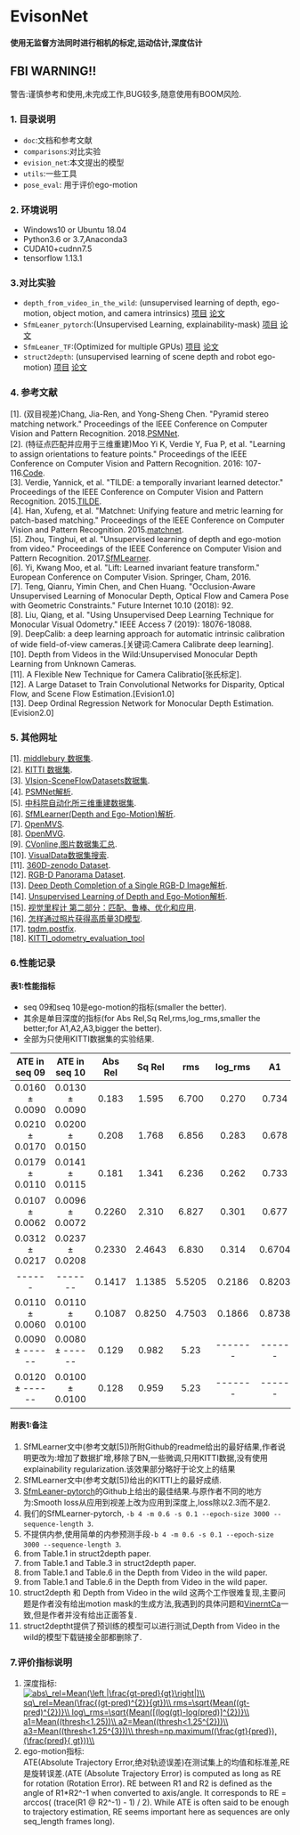 EvisonNet
=====
#### 使用无监督方法同时进行相机的标定,运动估计,深度估计
## FBI WARNING!!
警告:谨慎参考和使用,未完成工作,BUG较多,随意使用有BOOM风险.
### 1. 目录说明<br>
* `doc`:文档和参考文献
* `comparisons`:对比实验
* `evision_net`:本文提出的模型
* `utils`:一些工具
* `pose_eval`: 用于评价ego-motion
### 2. 环境说明<br>
* Windows10 or Ubuntu 18.04
* Python3.6 or 3.7,Anaconda3
* CUDA10+cudnn7.5
* tensorflow 1.13.1
### 3.对比实验
* `depth_from_video_in_the_wild`: (unsupervised learning of depth, ego-motion, object motion, and camera intrinsics) [项目](https://github.com/google-research/google-research/tree/master/depth_from_video_in_the_wild) [论文](http://openaccess.thecvf.com/content_ICCV_2019/html/Gordon_Depth_From_Videos_in_the_Wild_Unsupervised_Monocular_Depth_Learning_ICCV_2019_paper.html)
* `SfmLeaner_pytorch`:(Unsupervised Learning, explainability-mask) [项目](https://github.com/ClementPinard/SfmLearner-Pytorch) [论文](http://openaccess.thecvf.com/content_cvpr_2017/html/Zhou_Unsupervised_Learning_of_CVPR_2017_paper.html)
* `SfmLeaner_TF`:(Optimized for multiple GPUs) [项目](https://github.com/tinghuiz/SfMLearner) [论文](http://openaccess.thecvf.com/content_cvpr_2017/html/Zhou_Unsupervised_Learning_of_CVPR_2017_paper.html)
* `struct2depth`: (unsupervised learning of scene depth and robot ego-motion) [项目](https://github.com/tensorflow/models/tree/master/research/struct2depth) [论文](https://wvvw.aaai.org/ojs/index.php/AAAI/article/view/4801)
### 4. 参考文献<br>
[1]. (双目视差)Chang, Jia-Ren, and Yong-Sheng Chen. "Pyramid stereo matching network." Proceedings of the IEEE Conference on Computer Vision and Pattern Recognition. 2018.[PSMNet](https://github.com/JiaRenChang/PSMNet).<br>
[2]. (特征点匹配并应用于三维重建)Moo Yi K, Verdie Y, Fua P, et al. "Learning to assign orientations to feature points." Proceedings of the IEEE Conference on Computer Vision and Pattern Recognition. 2016: 107-116.[Code](https://github.com/vcg-uvic/benchmark-orientation).<br>
[3]. Verdie, Yannick, et al. "TILDE: a temporally invariant learned detector." Proceedings of the IEEE Conference on Computer Vision and Pattern Recognition. 2015.[TILDE](https://github.com/cvlab-epfl/TILDE).<br>
[4]. Han, Xufeng, et al. "Matchnet: Unifying feature and metric learning for patch-based matching." Proceedings of the IEEE Conference on Computer Vision and Pattern Recognition. 2015.[matchnet](https://github.com/hanxf/matchnet).<br>
[5]. Zhou, Tinghui, et al. "Unsupervised learning of depth and ego-motion from video." Proceedings of the IEEE Conference on Computer Vision and Pattern Recognition. 2017.[SfMLearner](https://github.com/tinghuiz/SfMLearner).<br>
[6]. Yi, Kwang Moo, et al. "Lift: Learned invariant feature transform." European Conference on Computer Vision. Springer, Cham, 2016.<br>
[7]. Teng, Qianru, Yimin Chen, and Chen Huang. "Occlusion-Aware Unsupervised Learning of Monocular Depth, Optical Flow and Camera Pose with Geometric Constraints." Future Internet 10.10 (2018): 92.<br>
[8]. Liu, Qiang, et al. "Using Unsupervised Deep Learning Technique for Monocular Visual Odometry." IEEE Access 7 (2019): 18076-18088.<br>
[9]. DeepCalib: a deep learning approach for automatic intrinsic calibration of wide field-of-view cameras.[关键词:Camera Calibrate deep learning].<br>
[10]. Depth from Videos in the Wild:Unsupervised Monocular Depth Learning from Unknown Cameras.<br>
[11]. A Flexible New Technique for Camera Calibratio[张氏标定].<br>
[12]. A Large Dataset to Train Convolutional Networks for Disparity, Optical Flow, and Scene Flow Estimation.[Evision1.0]<br>
[13]. Deep Ordinal Regression Network for Monocular Depth Estimation.[Evision2.0]<br>

### 5. 其他网址
[1]. [middlebury 数据集](http://vision.middlebury.edu/stereo/).<br>
[2]. [KITTI 数据集](http://www.cvlibs.net/datasets/kitti/).<br>
[3]. [VIsion-SceneFlowDatasets数据集](https://lmb.informatik.uni-freiburg.de/resources/datasets/SceneFlowDatasets.en.html#faq).<br>
[4]. [PSMNet解析](https://blog.csdn.net/zhiwei2coder/article/details/79929864?utm_source=blogxgwz3).<br>
[5]. [中科院自动化所三维重建数据集](http://vision.ia.ac.cn/zh/data/index.html).<br>
[6]. [SfMLearner(Depth and Ego-Motion)解析](https://zhuanlan.zhihu.com/p/50544334).<br>
[7]. [OpenMVS](https://github.com/cdcseacave/openMVS).<br>
[8]. [OpenMVG](https://github.com/openMVG/openMVG).<br>
[9]. [CVonline,图片数据集汇总](http://homepages.inf.ed.ac.uk/rbf/CVonline/Imagedbase.htm).<br>
[10]. [VisualData数据集搜索](https://www.visualdata.io/).<br>
[11]. [360D-zenodo Dataset]().<br>
[12]. [RGB-D Panorama Dataset](http://im2pano3d.cs.princeton.edu/).<br>
[13]. [Deep Depth Completion of a Single RGB-D Image解析](https://cloud.tencent.com/developer/news/322095).<br>
[14]. [Unsupervised Learning of Depth and Ego-Motion解析](https://zhuanlan.zhihu.com/p/50544334).<br>
[15]. [视觉里程计 第二部分：匹配、鲁棒、优化和应用](https://blog.csdn.net/cicibabe/article/details/70260936).<br>
[16]. [怎样通过照片获得高质量3D模型](https://zhuanlan.zhihu.com/p/24137374).<br>
[17]. [tqdm.postfix](https://zhen8838.github.io/2019/01/25/tqdm-fmt/).<br>
[18]. [KITTI_odometry_evaluation_tool](https://github.com/LearnerLee/KITTI_odometry_evaluation_tool)
### 6.性能记录
#### 表1:性能指标
* seq 09和seq 10是ego-motion的指标(smaller the better).<br>
* 其余是单目深度的指标(for Abs Rel,Sq Rel,rms,log_rms,smaller the better;for A1,A2,A3,bigger the better).<br>
* 全部为只使用KITTI数据集的实验结果.<br>

|ATE in seq 09|ATE in seq 10|Abs Rel|Sq Rel|rms  |log_rms|A1    |A2    |A3    |备注 |
|:----------------------:|:----------------------:|:-----:|:----:|:---:|:-----:|:----:|:----:|:----:|:---:|
|0.0160 ± 0.0090|0.0130 ± 0.0090|0.183  |1.595 |6.700 |0.270  |0.734 |0.902 |0.959 | SfmLeaner Github<sup>1</sup> |
|0.0210 ± 0.0170|0.0200 ± 0.0150|0.208  |1.768 |6.856 |0.283  |0.678 |0.885 |0.957 | SfmLeaner Paper<sup>2</sup> |
|0.0179 ± 0.0110|0.0141 ± 0.0115|0.181  |1.341 |6.236 |0.262  |0.733 |0.901 |0.964 | SfmLeaner third party Github<sup>3</sup> |
|0.0107 ± 0.0062|0.0096 ± 0.0072|0.2260 |2.310 |6.827 |0.301  |0.677 |0.878 |0.947 | Ours SfmLeaner-Pytorch<sup>4</sup> |
|0.0312 ± 0.0217|0.0237 ± 0.0208|0.2330 |2.4643|6.830 |0.314  |0.6704|0.869 |0.940 | intri_pred<sup>5</sup>|
|    ------     |    -------    |0.1417 |1.1385|5.5205|0.2186 |0.8203|0.9415|0.9762| struct2depth baseline <sup>6</sup>|
|0.0110 ± 0.0060|0.0110 ± 0.0100|0.1087 |0.8250|4.7503|0.1866 |0.8738|0.9577|0.9825| struct2depth M+R <sup>7</sup>|
|0.0090 ± ------|0.0080 ± ------|0.129  |0.982 |5.23  |-------|------|------|------| DFV Given intrinsics <sup>8</sup>|
|0.0120 ± ------|0.0100 ± 0.0100|0.128  |0.959 |5.23  |-------|------|------|------| DFV Learned intrinsics <sup>9</sup>|
#### 附表1:备注
1. SfMLearner文中(参考文献[5])所附Github的readme给出的最好结果,作者说明更改为:增加了数据扩增,移除了BN,一些微调,只用KITTI数据,没有使用explainability regularization.该效果部分略好于论文上的结果<br>
2. SfMLearner文中(参考文献[5])给出的KITTI上的最好成绩.<br>
3. [SfmLeaner-pytorch](https://github.com/ClementPinard/SfmLearner-Pytorch)的Github上给出的最佳结果.与原作者不同的地方为:Smooth loss从应用到视差上改为应用到深度上,loss除以2.3而不是2.<br>
4. 我们的SfMLearner-pytorch, `-b 4 -m 0.6 -s 0.1 --epoch-size 3000 --sequence-length 3`.<br>
5. 不提供内参,使用简单的内参预测手段`-b 4 -m 0.6 -s 0.1 --epoch-size 3000 --sequence-length 3`.<br>
6. from Table.1 in struct2depth paper.<br>
7. from Table.1 and Table.3 in struct2depth paper.<br>
8. from Table.1 and Table.6 in the Depth from Video in the wild paper.<br>
9. from Table.1 and Table.6 in the Depth from Video in the wild paper.<br>
10. struct2depth 和 Depth from Video in the wild 这两个工作很难复现,主要问题是作者没有给出motion mask的生成方法,我遇到的具体问题和[VinerntCa](https://github.com/tensorflow/models/issues/7410)一致,但是作者并没有给出正面答复.<br>
11. struct2deptht提供了预训练的模型可以进行测试,Depth from Video in the wild的模型下载链接全部都删除了.<br>

### 7.评价指标说明
1. 深度指标:<br>
<a href="https://www.codecogs.com/eqnedit.php?latex=abs\_rel=Mean(\left&space;|\frac{gt-pred}{gt}\right|)\\&space;sq\_rel=Mean(\frac{(gt-pred)^{2}}{gt})\\&space;rms=\sqrt{Mean((gt-pred)^{2})}\\&space;log\_rms=\sqrt{Mean([(log(gt)-log(pred)]^{2})}\\&space;a1=Mean((thresh<1.25))\\&space;a2=Mean((thresh<1.25^{2}))\\&space;a3=Mean((thresh<1.25^{3}))\\&space;thresh=np.maximum((\frac{gt}{pred}),&space;(\frac{pred}{&space;gt}))\\" target="_blank"><img src="https://latex.codecogs.com/gif.latex?\\abs\_rel=Mean(\left&space;|\frac{gt-pred}{gt}\right|)\\&space;sq\_rel=Mean(\frac{(gt-pred)^{2}}{gt})\\&space;rms=\sqrt{Mean((gt-pred)^{2})}\\&space;log\_rms=\sqrt{Mean([(log(gt)-log(pred)]^{2})}\\&space;a1=Mean((thresh<1.25))\\&space;a2=Mean((thresh<1.25^{2}))\\&space;a3=Mean((thresh<1.25^{3}))\\&space;thresh=np.maximum((\frac{gt}{pred}),&space;(\frac{pred}{&space;gt}))\\" title="abs\_rel=Mean(\left |\frac{gt-pred}{gt}\right|)\\ sq\_rel=Mean(\frac{(gt-pred)^{2}}{gt})\\ rms=\sqrt{Mean((gt-pred)^{2})}\\ log\_rms=\sqrt{Mean([(log(gt)-log(pred)]^{2})}\\ a1=Mean((thresh<1.25))\\ a2=Mean((thresh<1.25^{2}))\\ a3=Mean((thresh<1.25^{3}))\\ thresh=np.maximum((\frac{gt}{pred}), (\frac{pred}{ gt}))\\" /></a><br>
2. ego-motion指标:<br>
ATE(Absolute Trajectory Error,绝对轨迹误差)在测试集上的均值和标准差,RE是旋转误差.(ATE (Absolute Trajectory Error) is computed as long as RE for rotation (Rotation Error). RE between R1 and R2 is defined as the angle of R1*R2^-1 when converted to axis/angle. It corresponds to RE = arccos( (trace(R1 @ R2^-1) - 1) / 2). While ATE is often said to be enough to trajectory estimation, RE seems important here as sequences are only seq_length frames long).<br>